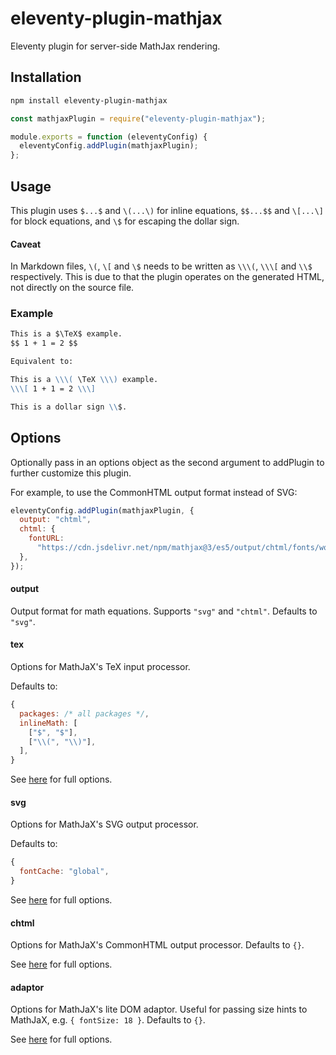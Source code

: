 # eleventy-plugin-mathjax

Eleventy plugin for server-side MathJax rendering.

## Installation

```sh
npm install eleventy-plugin-mathjax
```

```js
const mathjaxPlugin = require("eleventy-plugin-mathjax");

module.exports = function (eleventyConfig) {
  eleventyConfig.addPlugin(mathjaxPlugin);
};
```

## Usage

This plugin uses `$...$` and `\(...\)` for inline equations,
`$$...$$` and `\[...\]` for block equations,
and `\$` for escaping the dollar sign.

#### Caveat

In Markdown files, `\(`, `\[` and `\$` needs to be written as `\\\(`, `\\\[` and `\\$` respectively. This is due to that the plugin operates on the generated HTML, not directly on the source file.

### Example

```md
This is a $\TeX$ example.
$$ 1 + 1 = 2 $$

Equivalent to:

This is a \\\( \TeX \\\) example.
\\\[ 1 + 1 = 2 \\\]

This is a dollar sign \\$.
```

## Options

Optionally pass in an options object as the second argument to addPlugin to further customize this plugin.

For example, to use the CommonHTML output format instead of SVG:

```js
eleventyConfig.addPlugin(mathjaxPlugin, {
  output: "chtml",
  chtml: {
    fontURL:
      "https://cdn.jsdelivr.net/npm/mathjax@3/es5/output/chtml/fonts/woff-v2",
  },
});
```

#### output

Output format for math equations. Supports `"svg"` and `"chtml"`. Defaults to `"svg"`.

#### tex

Options for MathJaX's TeX input processor.

Defaults to:

```js
{
  packages: /* all packages */,
  inlineMath: [
    ["$", "$"],
    ["\\(", "\\)"],
  ],
}
```

See [here](https://docs.mathjax.org/en/latest/options/input/tex.html) for full options.

#### svg

Options for MathJaX's SVG output processor.

Defaults to:

```js
{
  fontCache: "global",
}
```

See [here](https://docs.mathjax.org/en/latest/options/output/svg.html) for full options.

#### chtml

Options for MathJaX's CommonHTML output processor. Defaults to `{}`.

See [here](https://docs.mathjax.org/en/latest/options/output/chtml.html) for full options.

#### adaptor

Options for MathJaX's lite DOM adaptor. Useful for passing size hints to MathJaX, e.g. `{ fontSize: 18 }`. Defaults to `{}`.

See [here](https://github.com/mathjax/MathJax-src/blob/master/ts/adaptors/liteAdaptor.ts) for full options.
